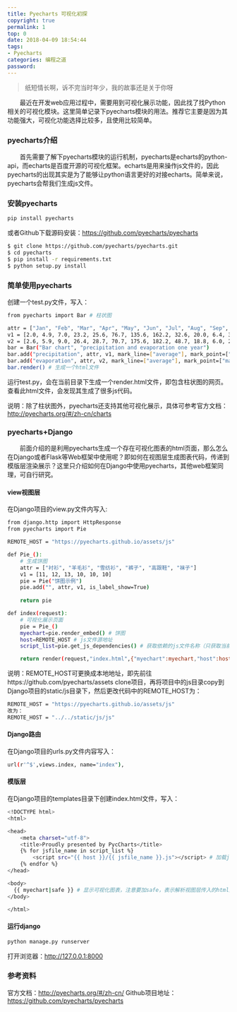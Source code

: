 ```yaml
---
title: Pyecharts 可视化初探
copyright: true
permalink: 1
top: 0
date: 2018-04-09 18:54:44
tags:
- Pyecharts
categories: 编程之道
password:
---
```

<blockquote class="blockquote-center">纸短情长啊，诉不完当时年少，我的故事还是关于你呀</blockquote>

　　最近在开发web应用过程中，需要用到可视化展示功能，因此找了找Python相关的可视化模块。这里简单记录下pyecharts模块的用法。推荐它主要是因为其功能强大，可视化功能选择比较多，且使用比较简单。
<!-- more -->

### pyecharts介绍
　　首先需要了解下pyecharts模块的运行机制，pyecharts是echarts的python-api，而echarts是百度开源的可视化框架。echarts是用来操作js文件的，因此pyecharts的出现其实是为了能够让python语言更好的对接echarts。简单来说，pyecharts会帮我们生成js文件。

### 安装pyecharts
```bash
pip install pyecharts
```
或者Github下载源码安装：https://github.com/pyecharts/pyecharts
```bash
$ git clone https://github.com/pyecharts/pyecharts.git
$ cd pyecharts
$ pip install -r requirements.txt
$ python setup.py install
```

### 简单使用pyecharts
创建一个test.py文件，写入：
```bash
from pyecharts import Bar # 柱状图

attr = ["Jan", "Feb", "Mar", "Apr", "May", "Jun", "Jul", "Aug", "Sep", "Oct", "Nov", "Dec"]
v1 = [2.0, 4.9, 7.0, 23.2, 25.6, 76.7, 135.6, 162.2, 32.6, 20.0, 6.4, 3.3]
v2 = [2.6, 5.9, 9.0, 26.4, 28.7, 70.7, 175.6, 182.2, 48.7, 18.8, 6.0, 2.3]
bar = Bar("Bar chart", "precipitation and evaporation one year")
bar.add("precipitation", attr, v1, mark_line=["average"], mark_point=["max", "min"])
bar.add("evaporation", attr, v2, mark_line=["average"], mark_point=["max", "min"])
bar.render() # 生成一个html文件
```
运行test.py，会在当前目录下生成一个render.html文件，即包含柱状图的网页。查看此html文件，会发现其生成了很多js代码。

说明：除了柱状图外，pyecharts还支持其他可视化展示，具体可参考官方文档：http://pyecharts.org/#/zh-cn/charts

### pyecharts+Django
　　前面介绍的是利用pyecharts生成一个存在可视化图表的html页面，那么怎么在Django或者Flask等Web框架中使用呢？即如何在视图层生成图表代码，传递到模版层渲染展示？这里只介绍如何在Django中使用pyecharts，其他web框架同理，可自行研究。

#### view视图层
在Django项目的view.py文件内写入:
```bash
from django.http import HttpResponse
from pyecharts import Pie

REMOTE_HOST = "https://pyecharts.github.io/assets/js"

def Pie_():
    # 生成饼图
    attr = ["衬衫", "羊毛衫", "雪纺衫", "裤子", "高跟鞋", "袜子"]
    v1 = [11, 12, 13, 10, 10, 10]
    pie = Pie("饼图示例")
    pie.add("", attr, v1, is_label_show=True)
    
    return pie

def index(request):
    # 可视化展示页面
    pie = Pie_()
    myechart=pie.render_embed() # 饼图
    host=REMOTE_HOST # js文件源地址
    script_list=pie.get_js_dependencies() # 获取依赖的js文件名称（只获取当前视图需要的js）

    return render(request,"index.html",{"myechart":myechart,"host":host,"script_list":script_list})

```

说明：REMOTE_HOST可更换成本地地址，即先前往https://github.com/pyecharts/assets clone项目，再将项目中的js目录copy到Django项目的static/js目录下，然后更改代码中的REMOTE_HOST为：
```bash
REMOTE_HOST = "https://pyecharts.github.io/assets/js"
改为：
REMOTE_HOST = "../../static/js/js"
```

#### Django路由
在Django项目的urls.py文件内容写入：
```bash
url(r'^$',views.index, name="index"),
```

#### 模版层
在Django项目的templates目录下创建index.html文件，写入：
```bash
<!DOCTYPE html>
<html>

<head>
    <meta charset="utf-8">
    <title>Proudly presented by PycCharts</title>
    {% for jsfile_name in script_list %}
        <script src="{{ host }}/{{ jsfile_name }}.js"></script> # 加载js文件
    {% endfor %}
</head>

<body>
  {{ myechart|safe }} # 显示可视化图表，注意要加safe，表示解析视图层传入的html内容
</body>

</html>

```
#### 运行django
```bash
python manage.py runserver
```
打开浏览器：http://127.0.0.1:8000

### 参考资料
官方文档：http://pyecharts.org/#/zh-cn/
Github项目地址：https://github.com/pyecharts/pyecharts
